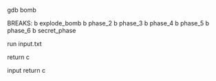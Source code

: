 gdb bomb

BREAKS:
    b explode_bomb
    b phase_2
    b phase_3
    b phase_4
    b phase_5
    b phase_6
    b secret_phase

run input.txt

return
c

input
return
c












